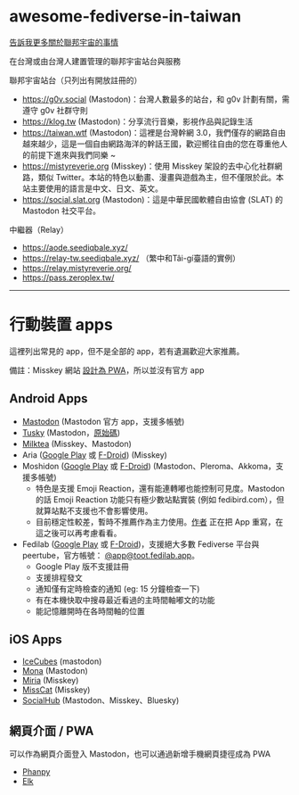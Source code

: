 # awesome-fediverse-in-taiwan
[告訴我更多關於聯邦宇宙的事情](https://github.com/ryanho/awesome-fediverse-in-taiwan/wiki)

在台灣或由台灣人建置管理的聯邦宇宙站台與服務

聯邦宇宙站台（只列出有開放註冊的）

 - https://g0v.social (Mastodon)：台灣人數最多的站台，和 g0v 計劃有關，需遵守 g0v 社群守則
 - https://klog.tw (Mastodon)：分享流行音樂，影視作品與記錄生活
 - https://taiwan.wtf (Mastodon)：這裡是台灣幹網 3.0，我們僅存的網路自由越來越少，這是一個自由網路海洋的幹話王國，歡迎嚮往自由的您在尊重他人的前提下進來與我們同樂 ~
 - https://mistyreverie.org (Misskey)：使用 Misskey 架設的去中心化社群網路，類似 Twitter。本站的特色以動畫、漫畫與遊戲為主，但不僅限於此。本站主要使用的語言是中文、日文、英文。
 - https://social.slat.org (Mastodon)：這是中華民國軟體自由協會 (SLAT) 的 Mastodon 社交平台。


中繼器（Relay）

 - https://aode.seediqbale.xyz/
 - https://relay-tw.seediqbale.xyz/ （繁中和Tâi-gí臺語的實例）
 - https://relay.mistyreverie.org/
 - https://pass.zeroplex.tw/

----

# 行動裝置 apps

這裡列出常見的 app，但不是全部的 app，若有遺漏歡迎大家推薦。

備註：Misskey 網站 [設計為 PWA](https://misskey-hub.net/tw/docs/for-users/resources/apps/)，所以並沒有官方 app

## Android Apps

- [Mastodon](https://play.google.com/store/apps/details?id=org.joinmastodon.android) (Mastodon 官方 app，支援多帳號)
- [Tusky](https://play.google.com/store/apps/details?id=com.keylesspalace.tusky) (Mastodon，[原始碼](https://github.com/tuskyapp/Tusky))
- [Milktea](https://play.google.com/store/apps/details?id=jp.panta.misskeyandroidclient) (Misskey、Mastodon)
- Aria ([Google Play](https://play.google.com/store/apps/details?id=com.poppingmoon.aria&hl=zh_TW) 或 [F-Droid](https://f-droid.org/packages/com.poppingmoon.aria/)) (Misskey)
- Moshidon ([Google Play](https://play.google.com/store/apps/details?id=org.joinmastodon.android.moshinda) 或 [F-Droid](https://f-droid.org/zh_Hant/packages/org.joinmastodon.android.moshinda/)) (Mastodon、Pleroma、Akkoma，支援多帳號)
  - 特色是支援 Emoji Reaction，還有能連轉嘟也能控制可見度。Mastodon 的話 Emoji Reaction 功能只有極少數站點實裝 (例如 fedibird.com），但就算站點不支援也不會影響使用。
  - 目前穩定性較差，暫時不推薦作為主力使用。[作者](https://floss.social/@moshidon) 正在把 App 重寫，在這之後可以再考慮看看。
- Fedilab ([Google Play](https://play.google.com/store/apps/details?id=app.fedilab.android) 或 [F-Droid](https://f-droid.org/en/packages/fr.gouv.etalab.mastodon))，支援絕大多數 Fediverse 平台與 peertube，官方帳號： [@app@toot.fedilab.app](https://toot.fedilab.app/@apps)。
  - Google Play 版不支援註冊
  - 支援排程發文
  - 通知僅有定時檢查的通知 (eg: 15 分鐘檢查一下)
  - 有在本機快取中搜尋最近看過的主時間軸嘟文的功能
  - 能記憶離開時在各時間軸的位置

## iOS Apps

- [IceCubes](https://apps.apple.com/us/app/ice-cubes-for-mastodon/id6444915884) (mastodon)
- [Mona](https://apps.apple.com/jp/app/%E3%83%A2%E3%83%8A-%E3%83%95%E3%82%A9%E3%83%BC-%E3%83%9E%E3%82%B9%E3%83%88%E3%83%89%E3%83%B3-mona-for-mastodon/id1659154653?uo=4&mt=8) (Mastodon)
- [Miria](https://apps.apple.com/jp/app/miria/id6449201469) (Misskey)
- [MissCat](https://apps.apple.com/us/app/misscat-misskey-%E3%82%AF%E3%83%A9%E3%82%A4%E3%82%A2%E3%83%B3%E3%83%88/id1505059993) (Misskey)
- [SocialHub](https://apps.apple.com/us/app/socialhub-socialmedia-client/id1474451582) (Mastodon、Misskey、Bluesky)

## 網頁介面 / PWA

可以作為網頁介面登入 Mastodon，也可以通過新增手機網頁捷徑成為 PWA

- [Phanpy](https://phanpy.social/)
- [Elk](https://elk.zone/)
